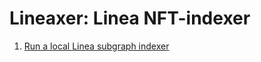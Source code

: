 # Lineaxer: Linea NFT-indexer

1. [Run a local Linea subgraph indexer](https://github.com/zytfo/lineaxer/tree/master/lineaxer-subgraph)
